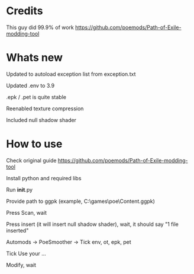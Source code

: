 # Credits

This guy did 99.9% of work
https://github.com/poemods/Path-of-Exile-modding-tool

# Whats new

Updated to autoload exception list from exception.txt

Updated .env to 3.9

.epk / .pet is quite stable

Reenabled texture compression

Included null shadow shader

# How to use

Check original guide https://github.com/poemods/Path-of-Exile-modding-tool

Install python and required libs

Run __init__.py

Provide path to ggpk (example, C:\games\poe\Content.ggpk)

Press Scan, wait

Press insert (it will insert null shadow shader), wait, it should say "1 file inserted"

Automods -> PoeSmoother -> Tick env, ot, epk, pet

Tick Use your ...

Modify, wait
